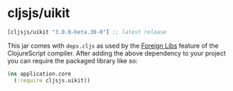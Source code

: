 # cljsjs/uikit

[](dependency)
```clojure
[cljsjs/uikit "3.0.0-beta.30-0"] ;; latest release
```
[](/dependency)

This jar comes with `deps.cljs` as used by the [Foreign Libs][flibs] feature
of the ClojureScript compiler. After adding the above dependency to your project
you can require the packaged library like so:

```clojure
(ns application.core
  (:require cljsjs.uikit))
```

[flibs]: https://github.com/clojure/clojurescript/wiki/Packaging-Foreign-Dependencies
